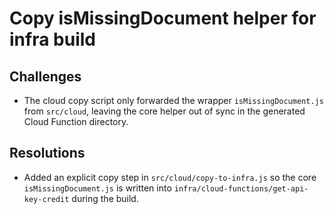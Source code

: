 # Copy isMissingDocument helper for infra build

## Challenges
- The cloud copy script only forwarded the wrapper `isMissingDocument.js` from `src/cloud`, leaving the core helper out of sync in the generated Cloud Function directory.

## Resolutions
- Added an explicit copy step in `src/cloud/copy-to-infra.js` so the core `isMissingDocument.js` is written into `infra/cloud-functions/get-api-key-credit` during the build.
